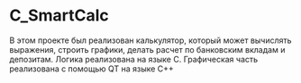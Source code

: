 # C_SmartCalc
В этом проекте был реализован калькулятор, который может вычислять выражения, строить графики, делать расчет по банковским вкладам и депозитам. Логика реализована на языке С. Графическая часть реализована с помощью QT на языке  C++
